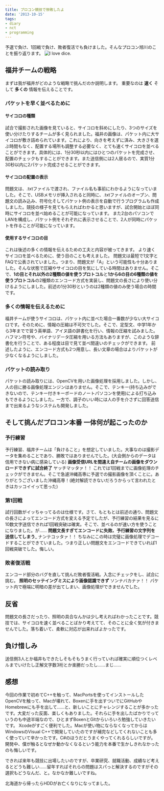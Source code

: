 ```yaml
---
title: プロコン競技で惨敗したよ
date: '2013-10-15'
tags:
- diary
- nct
- programming
---
```


予選で負け、1回戦で負け、敗者復活でも負けました。そんなプロコン旭川のことを振り返ります。
![I love dice.](2013/kosen-procon-dice.jpg)

## 福井チームの戦略
まずは我が福井がどのような戦略で挑んだのか説明します。
重要なのは __速く__ そして __多くの__ 情報を伝えることです。

### パケットを早く並べるために
#### サイコロの種類
試合で撮影された画像を見ていると、サイコロを斜めにしたり、3つのサイズを使い分けたりするチームが多く見られました。福井の画像は、パケット内に大サイコロが敷き詰められています。これにより、向きを考えずに済み、大きさを選ぶ時間もなく、配置する場所も調整する必要なく、とても速くサイコロを並べることができます。具体的には、1分30秒以内にはひとつのパケットを完成させ、配置のチェックもすることができます。また送信側には2人居るので、実質1分30秒以内に2パケット完成させることができます。

#### サイコロの配置の表示
問題文は、.txtファイルで渡され、ファイル名も事前にわかるようになっていました。そこで、USBメモリが挿入されると同時に、.txtファイルのオープン、問題文の読み込み、符号化そしてパケット例の表示を自動で行うプログラムも作成しました。競技の様子を見てもらえればわかると思いますが、試合開始とほぼ同時にサイコロを並べ始めることが可能になっています。
また2台のパソコンでLANを構成し、パケット例をそれぞれに表示させることで、2人が同時にパケットを作ることが可能になっています。

#### 使用するサイコロの目
これは後述の多くの情報を伝えるための工夫と内容が被ってきます。
より速くサイコロを並べるために、使う目のことも考えました。
問題文は最短で1文字とFAQで公表されていました。つまり、問題文が「A」という可能性も十分ありました。そんな状態で圧縮やサイコロの目を気にしている時間はありません。そこで、<strong>1の目とそれ以外の2種類の値を使うプロトコル</strong>と<strong>1から6の目の6種類の値を使うプロトコル</strong>の2種類のエンコード方式を実装し、問題文の長さにより使い分けるようにしました。前述の1分30秒というのは2種類の値のみ使う場合の時間です。

### 多くの情報を伝えるために
福井チームが使うサイコロは、パケット内に並べた場合一番数が少ない大サイコロです。そのために、情報の圧縮は不可欠でした。そこで、定型文、中学1年から3年までで習う英単語、アイヌ語の辞書化を行い、情報の圧縮を試みました。
ハフマン符号や、バイナリデータ圧縮を用いる方法もありますが、このような辞書化を行うことで、ある程度は目で見て並べ間違いのチェックができます。
前述したように、エンコード方式も2つ用意し、長い文章の場合はよりパケットが少なくなるようにしました。

### パケットの読み取り
パケットの読み取りには、OpenCVを用いた画像処理を採用しました。しかし、人の目に勝る画像処理エンジンはありません。そこで、テンキー(持ち込みができないので、テンキー付きキーボードのノートパソコンを使用)による打ち込みもできるようにしました。一方で、調子のいい時には人の手を介さずに回答送信まで出来るようなシステムも開発しました。

## そして挑んだプロコン本番 一体何が起こったのか
### 予行練習
予行練習、福井チームは「負けること」を想定していました。大事なのは撮影データを集めることであり、勝敗ではありませんでした。(大会側からのデータは信用できない病に感染している)
__画像受信URLを間違え自チームの画像をダウンロードできずに試合終了__
ヤッチマッタァ！！
これでは1回戦までに画像処理のチェックができません。そこで急遽沖縄高専に予選での撮影画像を頂くことに。ありがとうございました沖縄高専！(絶対解読できないだろうからって言われたときはカッコイイって思った)


### 第1回戦
試行回数がイッちゃってるのは仕様です。さて、もともとは前述の通り、問題文の長さによってエンコード方式を変える予定でしたが、予行練習の結果を見るに10数文字送信できれば1回戦突破は確実。そこで、並べるのが速い方を使うことになりました。が……
__問題文長すぎてエンコードに失敗、予行練習の文字列を送信してしまう___
ナンテコッタァ！！
ちなみにこの時は完璧に画像処理でデコードすることができていました。つまり正しい問題文をエンコードできていれば1回戦突破でした。悔しい。

### 敗者復活戦
エンコード部分のバグを直して挑んだ敗者復活戦。入念にチェックをし、試合に挑む。
__照明のセッテイングミスにより画像認識できず__
ソンナバカナァ！！
パケット内で極端に明暗の差が出てしまい、画像処理ができませんでした。

## 反省
問題文の長さだったり、照明の具合なんかは少し考えればわかったことです。競技では、サイコロを速く並べることばかり考えてて、そのことに全く気が付きませんでした。落ち着いて、柔軟に対応が出来ればよかったです。

## 負け惜しみ
送信側3人とか福井もできたしそもそもうまく行っていれば確実に順位つくレベルまでいけたし正解文字数3桁とか楽勝だったし……まじ……

## 感想
今回の作業で初めてC++を触って、MacPortsを使ってインストールしたOpenCVを触って、Macが壊れて、Boxenに手を出すついでにGitHubやHomebrewにも手を出して……と、新しいことにチャレンジすることが多かったです。大変だった反面、楽しくもありました。それらに手を出したばかりでっていうのも中途半端なので、ひとまずBoxenとGitからいろいろ勉強していきたいです。
Xcodeがすごく便利でした。Macが使い物にならなくなってからはWindowsのVisual C++で開発していたのですが補完などしてくれないことも多く使っていて辛かったです。C#のほうだとうまくやってくれるらしいですが。
開発中、僕が触るとなぜか動かなくなるという能力を本番で生かしきれなかったのも悔しいです。

できれば来年も競技に出場したいのですが、卒業研究、就職活動、成績など考えるとどうも難しい……留年すればそれらの問題はスパっと解決するのですがその選択もどうなんだ、と。なかなか難しいですね。

北海道から帰ったらHDDがお亡くなりになってました。

